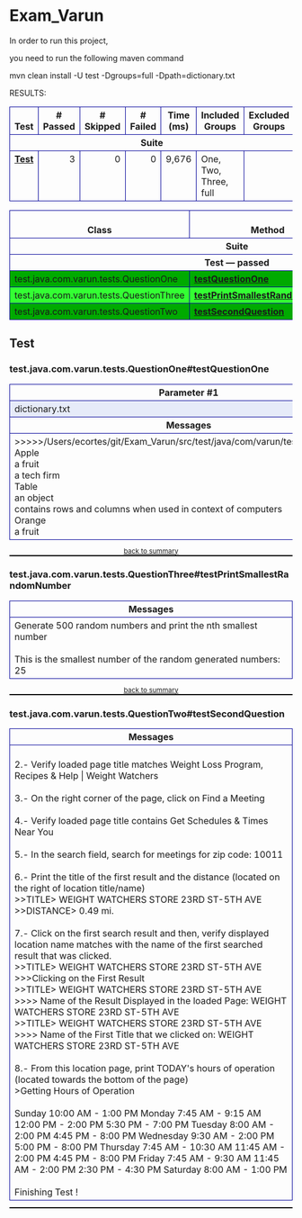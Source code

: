 # Exam_Varun

In order to run this project,

you need to run the following maven command

mvn clean install -U test -Dgroups=full -Dpath=dictionary.txt

RESULTS:

<html xmlns="http://www.w3.org/1999/xhtml"><head><title>TestNG Report</title><style type="text/css">table {margin-bottom:10px;border-collapse:collapse;empty-cells:show}th,td {border:1px solid #009;padding:.25em .5em}th {vertical-align:bottom}td {vertical-align:top}table a {font-weight:bold}.stripe td {background-color: #E6EBF9}.num {text-align:right}.passedodd td {background-color: #3F3}.passedeven td {background-color: #0A0}.skippedodd td {background-color: #DDD}.skippedeven td {background-color: #CCC}.failedodd td,.attn {background-color: #F33}.failedeven td,.stripe .attn {background-color: #D00}.stacktrace {white-space:pre;font-family:monospace}.totop {font-size:85%;text-align:center;border-bottom:2px solid #000}</style></head><body><table><tr><th>Test</th><th># Passed</th><th># Skipped</th><th># Failed</th><th>Time (ms)</th><th>Included Groups</th><th>Excluded Groups</th></tr><tr><th colspan="7">Suite</th></tr><tr><td><a href="#t0">Test</a></td><td class="num">3</td><td class="num">0</td><td class="num">0</td><td class="num">9,676</td><td>One, Two, Three, full</td><td></td></tr></table><table><thead><tr><th>Class</th><th>Method</th><th>Start</th><th>Time (ms)</th></tr></thead><tbody><tr><th colspan="4">Suite</th></tr></tbody><tbody id="t0"><tr><th colspan="4">Test &#8212; passed</th></tr><tr class="passedeven"><td rowspan="1">test.java.com.varun.tests.QuestionOne</td><td><a href="#m0">testQuestionOne</a></td><td rowspan="1">1524376323816</td><td rowspan="1">11</td></tr><tr class="passedodd"><td rowspan="1">test.java.com.varun.tests.QuestionThree</td><td><a href="#m1">testPrintSmallestRandomNumber</a></td><td rowspan="1">1524376323829</td><td rowspan="1">5</td></tr><tr class="passedeven"><td rowspan="1">test.java.com.varun.tests.QuestionTwo</td><td><a href="#m2">testSecondQuestion</a></td><td rowspan="1">1524376329084</td><td rowspan="1">4243</td></tr></tbody></table><h2>Test</h2><h3 id="m0">test.java.com.varun.tests.QuestionOne#testQuestionOne</h3><table class="result"><tr class="param"><th>Parameter #1</th></tr><tr class="param stripe"><td>dictionary.txt</td></tr><tr><th>Messages</th></tr><tr><td><div class="messages">>>>>>/Users/ecortes/git/Exam_Varun/src/test/java/com/varun/tests/dictionary.txt<br/>Apple <br/> a fruit<br/> a tech firm<br/>Table <br/> an object<br/> contains rows and columns when used in context of computers<br/>Orange <br/> a fruit</div></td></tr></table><p class="totop"><a href="#summary">back to summary</a></p><h3 id="m1">test.java.com.varun.tests.QuestionThree#testPrintSmallestRandomNumber</h3><table class="result"><tr><th>Messages</th></tr><tr><td><div class="messages">Generate 500 random numbers and print the nth smallest number<br/><br>This is the smallest number of the random generated numbers: <br>25</div></td></tr></table><p class="totop"><a href="#summary">back to summary</a></p><h3 id="m2">test.java.com.varun.tests.QuestionTwo#testSecondQuestion</h3><table class="result"><tr><th>Messages</th></tr><tr><td><div class="messages"><br>2.- Verify loaded page title matches Weight Loss Program, Recipes & Help | Weight Watchers<br/><br>3.- On the right corner of the page, click on Find a Meeting<br/><br>4.- Verify loaded page title contains Get Schedules & Times Near You<br/><br>5.- In the search field, search for meetings for zip code: 10011<br/><br>6.- Print the title of the first result and the distance (located on the right of location title/name)<br/>>>TITLE> WEIGHT WATCHERS STORE 23RD ST-5TH AVE<br/>>>DISTANCE> 0.49 mi.<br/><br>7.- Click on the first search result and then, verify displayed location name matches with the name of the first searched result that was clicked.<br/>>>TITLE> WEIGHT WATCHERS STORE 23RD ST-5TH AVE<br/>>>>Clicking on the First Result<br/>>>TITLE> WEIGHT WATCHERS STORE 23RD ST-5TH AVE<br/>>>>> Name of the Result Displayed in the loaded Page: WEIGHT WATCHERS STORE 23RD ST-5TH AVE<br/>>>TITLE> WEIGHT WATCHERS STORE 23RD ST-5TH AVE<br/>>>>> Name of the First Title that we clicked on: WEIGHT WATCHERS STORE 23RD ST-5TH AVE<br/><br>8.- From this location page, print TODAY's hours of operation (located towards the bottom of the page)<br/>>Getting Hours of Operation<br/><br>Sunday
10:00 AM  -  1:00 PM
Monday
7:45 AM  -  9:15 AM
12:00 PM  -  2:00 PM
5:30 PM  -  7:00 PM
Tuesday
8:00 AM  -  2:00 PM
4:45 PM  -  8:00 PM
Wednesday
9:30 AM  -  2:00 PM
5:00 PM  -  8:00 PM
Thursday
7:45 AM  -  10:30 AM
11:45 AM  -  2:00 PM
4:45 PM  -  8:00 PM
Friday
7:45 AM  -  9:30 AM
11:45 AM  -  2:00 PM
2:30 PM  -  4:30 PM
Saturday
8:00 AM  -  1:00 PM<br><br/>Finishing Test !</div></td></tr></table><p class="totop"></p></body></html>
